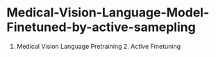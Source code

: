 # Medical-Vision-Language-Model-Finetuned-by-active-samepling
1. Medical Vision Language Pretraining 2. Active Finetuning
